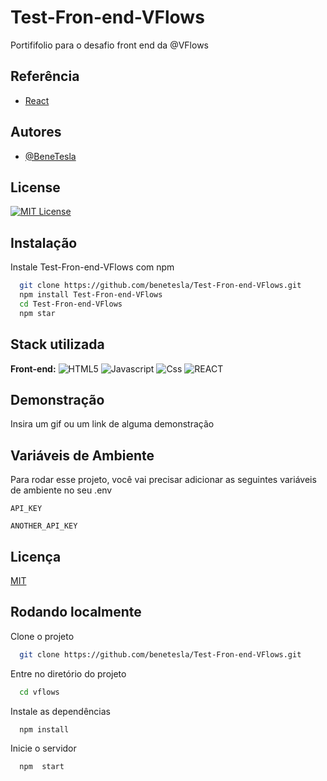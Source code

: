 
# Test-Fron-end-VFlows
Portififolio para o desafio front end da @VFlows



## Referência


 - [React](https://reactjs.org/docs/create-a-new-react-app.html)
 

 

## Autores

- [@BeneTesla](https://github.com/benetesla)


## License

[![MIT License](https://img.shields.io/badge/License-MIT-green.svg)](https://choosealicense.com/licenses/mit/)


## Instalação

Instale Test-Fron-end-VFlows com npm

```bash
  git clone https://github.com/benetesla/Test-Fron-end-VFlows.git
  npm install Test-Fron-end-VFlows
  cd Test-Fron-end-VFlows
  npm star
```


## Stack utilizada

**Front-end:**
![HTML5](https://img.shields.io/badge/HTML5-E34F26?style=for-the-badge&logo=html5&logoColor=white)
![Javascript](https://img.shields.io/badge/JavaScript-323330?style=for-the-badge&logo=javascript&logoColor=F7DF1E)
![Css](https://img.shields.io/badge/CSS3-1572B6?style=for-the-badge&logo=css3&logoColor=white)
![REACT](https://img.shields.io/badge/React-20232A?style=for-the-badge&logo=react&logoColor=61DAFB)


## Demonstração

Insira um gif ou um link de alguma demonstração


## Variáveis de Ambiente

Para rodar esse projeto, você vai precisar adicionar as seguintes variáveis de ambiente no seu .env

`API_KEY`

`ANOTHER_API_KEY`


## Licença

[MIT](https://choosealicense.com/licenses/mit/)


## Rodando localmente

Clone o projeto

```bash
  git clone https://github.com/benetesla/Test-Fron-end-VFlows.git
```

Entre no diretório do projeto

```bash
  cd vflows
```

Instale as dependências

```bash
  npm install
```

Inicie o servidor

```bash
  npm  start
```

